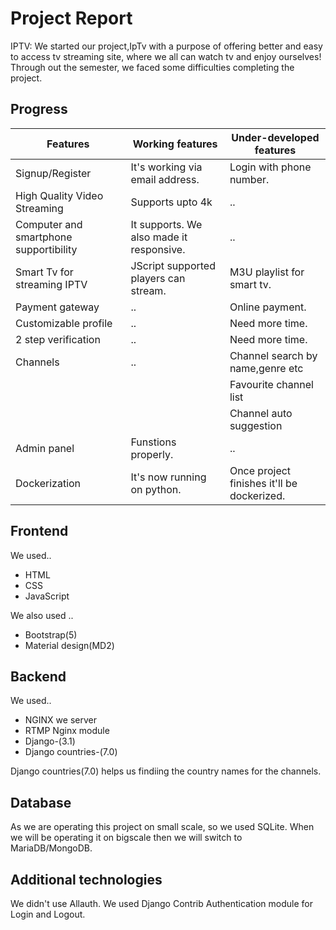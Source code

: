 # Project Report

IPTV:
We started our project,IpTv with a purpose of offering better and easy to access tv streaming site, where we all can watch tv and enjoy ourselves! Through out the semester, we faced some difficulties completing the project.

## Progress

|Features|Working features|Under-developed features|
|-|-|-|
|Signup/Register|It's working via email address.| Login with phone number.|
|High Quality Video Streaming | Supports upto 4k |..| 
|Computer and smartphone supportibility| It supports. We also made it responsive.|.. |
|Smart Tv for streaming IPTV|JScript supported players can stream.|M3U playlist for smart tv.|
|Payment gateway|..|Online payment.|
|Customizable profile|..|Need more time.|
|2 step verification|..|Need more time.|
|Channels|..|Channel search by name,genre etc|
|||Favourite channel list|
|||Channel auto suggestion|
|Admin panel|Funstions properly.|..|
|Dockerization| It's now running on python.|Once project finishes it'll be dockerized.|

## Frontend
We used..
- HTML
- CSS
- JavaScript

We also used ..
- Bootstrap(5)
- Material design(MD2)

## Backend
We used..
- NGINX we server
- RTMP Nginx module
- Django-(3.1)
- Django countries-(7.0)

Django countries(7.0) helps us findiing the country names for the channels.

## Database
As we are operating this project on small scale, so we used SQLite. When we will be operating it on bigscale then we will switch to MariaDB/MongoDB.

## Additional technologies
We didn't use Allauth. We used Django Contrib Authentication module for Login and Logout.